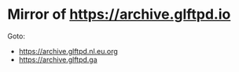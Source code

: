 # Mirror of https://archive.glftpd.io

Goto:

- https://archive.glftpd.nl.eu.org
- https://archive.glftpd.ga
